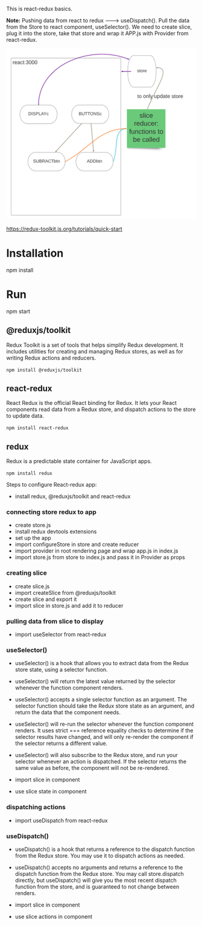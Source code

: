 This is react-redux basics.

**Note:** Pushing data from react to redux ---> useDispatch(). Pull the data from the Store to react component, useSelector(). We need to create slice, plug it into the store, take that store and wrap it APP.js with Provider from react-redux.

<img src="./src/assets/redux.png" alt="redux">

https://redux-toolkit.js.org/tutorials/quick-start

# Installation

npm install

# Run

npm start


## @reduxjs/toolkit


Redux Toolkit is a set of tools that helps simplify Redux development. It includes utilities for creating and managing Redux stores, as well as for writing Redux actions and reducers.

`npm install @reduxjs/toolkit`

## react-redux

React Redux is the official React binding for Redux. It lets your React components read data from a Redux store, and dispatch actions to the store to update data.

`npm install react-redux`

## redux

Redux is a predictable state container for JavaScript apps.

`npm install redux`

Steps to configure React-redux app:

- install redux, @reduxjs/toolkit and react-redux

### connecting store redux to app
- create store.js
- install redux devtools extensions
- set up the app
- import configureStore in store and create reducer 
- import provider in root rendering page and wrap app.js in index.js
- import store.js from store to index.js and pass it in Provider as props

### creating slice
- create slice.js
- import createSlice from @reduxjs/toolkit
- create slice and export it
- import slice in store.js and add it to reducer

### pulling data from slice to display

- import useSelector from react-redux

### useSelector()

- useSelector() is a hook that allows you to extract data from the Redux store state, using a selector function.
- useSelector() will return the latest value returned by the selector whenever the function component renders.
- useSelector() accepts a single selector function as an argument. The selector function should take the Redux store state as an argument, and return the data that the component needs.
- useSelector() will re-run the selector whenever the function component renders. It uses strict === reference equality checks to determine if the selector results have changed, and will only re-render the component if the selector returns a different value.
- useSelector() will also subscribe to the Redux store, and run your selector whenever an action is dispatched. If the selector returns the same value as before, the component will not be re-rendered.

- import slice in component
- use slice state in component

### dispatching actions

- import useDispatch from react-redux

### useDispatch()

- useDispatch() is a hook that returns a reference to the dispatch function from the Redux store. You may use it to dispatch actions as needed.
- useDispatch() accepts no arguments and returns a reference to the dispatch function from the Redux store. You may call store.dispatch directly, but useDispatch() will give you the most recent dispatch function from the store, and is guaranteed to not change between renders.

- import slice in component
- use slice actions in component






